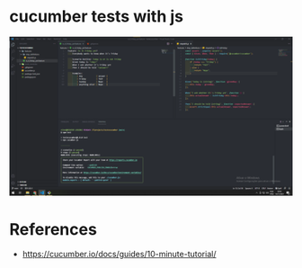 # cucumber tests with js

![picture 1](screenshot.png)  

# References
- https://cucumber.io/docs/guides/10-minute-tutorial/


